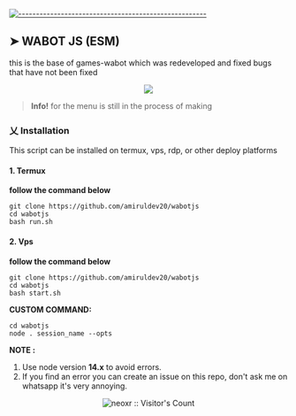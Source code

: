[![-----------------------------------------------------](https://raw.githubusercontent.com/andreasbm/readme/master/assets/lines/colored.png)](#table-of-contents)

## ➤ WABOT JS (ESM)

this is the base of games-wabot which was redeveloped and fixed bugs that have not been fixed

<p align="center">
<img width="" src="https://img.shields.io/github/repo-size/amiruldev20/wabotjs?color=green&label=Repo%20Size&style=for-the-badge&logo=appveyor">
</p>

> **Info!** for the menu is still in the process of making

### 乂  Installation

This script can be installed on termux, vps, rdp, or other deploy platforms

#### 1. Termux

**follow the command below**

```
git clone https://github.com/amiruldev20/wabotjs
cd wabotjs
bash run.sh
```

#### 2. Vps

**follow the command below**

```
git clone https://github.com/amiruldev20/wabotjs
cd wabotjs
bash start.sh
```

**CUSTOM COMMAND:**
```
cd wabotjs
node . session_name --opts
```

**NOTE :** 

1. Use node version **14.x** to avoid errors.
2. If you find an error you can create an issue on this repo, don't ask me on whatsapp it's very annoying.

<p align="center"><img src="https://profile-counter.glitch.me/{amiruldev20}/count.svg" alt="neoxr :: Visitor's Count" /></p>
